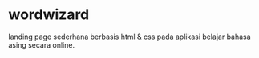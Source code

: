 # wordwizard
landing page sederhana berbasis html & css pada aplikasi belajar bahasa asing secara online.
